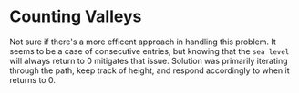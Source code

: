 # Counting Valleys

Not sure if there's a more efficent approach in handling this problem. It seems to be a case of consecutive entries, but knowing that the `sea level` will always return to 0 mitigates that issue. Solution was primarily iterating through the path, keep track of height, and respond accordingly to when it returns to 0. 